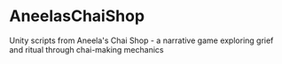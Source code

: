# AneelasChaiShop
Unity scripts from Aneela's Chai Shop - a narrative game exploring grief and ritual through chai-making mechanics
